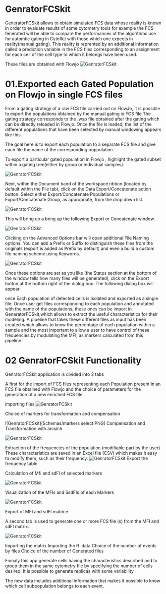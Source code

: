 # GenratorFCSkit
GeneratorFCSkit allows to obtain simulated FCS data whose reality is known in order to evaluate results of some cytometry tools for example the
FCS fenerated will be able to compare the performances of the algorithms use for automtic gating in Cytofkit with those which one expects
in reality(manual gating).
This reality is reprented by an additional information called a prediction variable in the FCS files corresponding to an assignment for 
each cell of the cell type to which it belongs have been used.

These files are obtained with Flowjo
![GenratorFCSkit](Schemas/fcsgenrator.PNG)

# 01.Exported each Gated Population on Flowjo in single FCS files 

From a gating strategy of a raw FCS file carried out on FlowJo, it is possible to export the populations obtained by the manual gating in FCS file
The gating strategy corresponds to the .wsp file obtained after the gating which can be directly reloaded in Flowjo.
Once the file is loaded, the list of the different populations that have been selected by manual windowing appears like this.

The goal here is to export each population to a separate FCS file and give each file the name of the corresponding poppulation.

To export a particular gated population in Flowjo , highlight the gated subset within a gating tree(either by group or individual samples).

![GenratorFCSkit](Schemas/popselect.png)

Next, within the Document band of the workspace ribbon (located by default within the File tab), click on the Data Export/Concatenate action button.
Select either Export/Concatenate Populations or Export/Concatenate Group, as appropriate, from the drop down list.

![GenratorFCSkit](Schemas/export.png)

This will bring up a bring up the following Export or Concatenate window.

![GenratorFCSkit](Schemas/exporting.png)

Clicking on the Advanced Options bar will open additional File Naming options. You can add a Prefix or Suffix to distinguish these files from the originals (export is added as Prefix by default) and even a build a custom file naming scheme using Keywords.

![GenratorFCSkit](Schemas/changename.png)

Once these options are set as you like (the Status section at the bottom of the window tells how many files will be generated), click on the Export button at the bottom right of the dialog box. The following dialog box will appear.

once Each population of detected cells is isolated and exported as a single file. 
Once user get files corresponding to each population and annotated with the name of the populations, these ones can be import in GeneratorFCSkit,which allows to extract the useful characteristics for their modeling.
A pipeline that takes these different files as input has been created which allows to know the percentage of each population within a sample and the most important to allow a user to have control of these frequencies by modulating the MFI, as markers calculated from this pipeline.

# 02 GenratorFCSkit Functionality

GenratorFCSkit application is divided into 2 tabs

A first for the import of FCS files representing each Population present in an FCS file obtained with Flowjo and the choice of parameters for the generation of a new enriched FCS file.

importing files
![GenratorFCSkit](Schemas/fcsfiles.PNG)

Choice of markers for transformation and compensation

![GenratorFCSkit](Schemas/markers select.PNG)
Compensation and Transformation with arcsinh

![GenratorFCSkit](Schemas/transformCompensate.PNG)

Extraction of the frequencies of the population (modifiable part by the user)
These characteristics are saved in an Excel file (CSV) which makes it easy to modify them, such as their frequency.
![GenratorFCSkit](Schemas/ExtractFrequencies.PNG)
Export the frequency table

Calculation of Mfi and sdFI of selected markers

![GenratorFCSkit](Schemas/Extraction.PNG)

Visualization of the MFIs and SsdFIs of each Markers

![GenratorFCSkit](Schemas/ExtractMfisdfFI.PNG)

Export of MFI and sdFI matrice

A second tab is used to generate one or more FCS file (s) from the MFI and sdFI matrix.
 

![GenratorFCSkit](Schemas/GenerateFCS.PNG)

Importing the matrix
Importing the R .data
Choice of the number of events by files
Choice of the number of Generated files

 
Finnaly this app generate cells having the characteristics described and to group them 
in the same cytometry file by specifying the number of cells desired. It is possible to generate replicas with some variability

The new data includes additional information that makes it possible to know which cell subpopulation belongs to each event.


